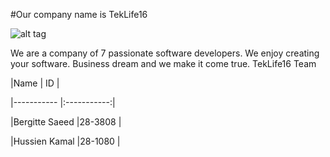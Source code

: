 #Our company name is TekLife16

![alt tag](https://cloud.githubusercontent.com/assets/10866742/6201322/ec1bbd9a-b4aa-11e4-9ce2-49104406f34e.jpg)


We are a company of 7 passionate software developers. We enjoy creating your software. Business dream and we make it come true.
TekLife16 Team

|Name              | ID         |

|-----------       |:-----------:|

|Bergitte Saeed    |28-3808     | 

|Hussien Kamal     |28-1080     |

